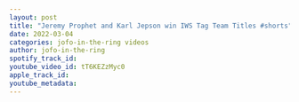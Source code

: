 ```yaml
---
layout: post
title: "Jeremy Prophet and Karl Jepson win IWS Tag Team Titles #shorts"
date: 2022-03-04
categories: jofo-in-the-ring videos
author: jofo-in-the-ring
spotify_track_id: 
youtube_video_id: tT6KEZzMyc0
apple_track_id: 
youtube_metadata: 
---
```

